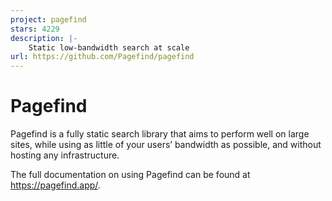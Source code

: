 ```yaml
---
project: pagefind
stars: 4229
description: |-
    Static low-bandwidth search at scale
url: https://github.com/Pagefind/pagefind
---
```


# Pagefind

Pagefind is a fully static search library that aims to perform well on large sites, while using as little of your users’ bandwidth as possible, and without hosting any infrastructure.

The full documentation on using Pagefind can be found at https://pagefind.app/.

